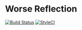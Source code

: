 Worse Reflection
==================

[![Build Status](https://travis-ci.org/dtl/worse-reflection.svg?branch=master)](https://travis-ci.org/dtl/worse-reflection)
[![StyleCI](https://styleci.io/repos/<repo-id>/shield)](https://styleci.io/repos/<repo-id>)
